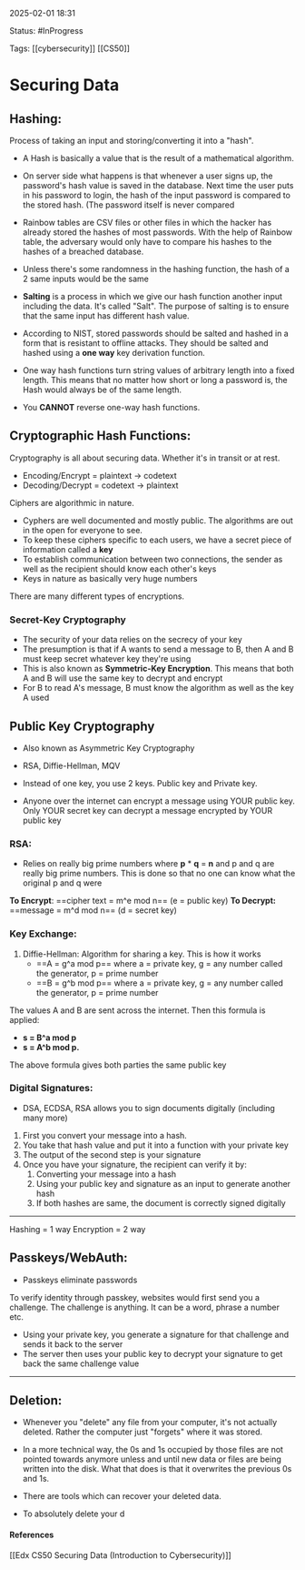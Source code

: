 
2025-02-01 18:31

Status: #InProgress

Tags: [[cybersecurity]] [[CS50]]
# Securing Data

## Hashing:
Process of taking an input and storing/converting it into a "hash".
- A Hash is basically a value that is the result of a mathematical algorithm. 

- On server side what happens is that whenever a user signs up, the password's hash value is saved in the database. Next time the user puts in his password to login, the hash of the input password is compared to the stored hash. (The password itself is never compared

- Rainbow tables are CSV files or other files in which the hacker has already stored the hashes of most passwords. With the help of Rainbow table, the adversary would only have to compare his hashes to the hashes of a breached database.  

- Unless there's some randomness in the hashing function, the hash of a 2 same inputs would be the same

- **Salting** is a process in which we give our hash function another input including the data. It's called "Salt". The purpose of salting is to ensure that the same input has different hash value.
- According to NIST, stored passwords should be salted and hashed in a form that is resistant to offline attacks. They should be salted and hashed using a **one way** key derivation function.

- One way hash functions turn string values of arbitrary length into a fixed length. This means that no matter how short or long a password is, the Hash would always be of the same length. 
- You **CANNOT** reverse one-way hash functions. 


## Cryptographic Hash Functions:
Cryptography is all about securing data. Whether it's in transit or at rest.

- Encoding/Encrypt = plaintext -> codetext
- Decoding/Decrypt = codetext -> plaintext

Ciphers are algorithmic in nature.

- Cyphers are well documented and mostly public. The algorithms are out in the open for everyone to see. 
- To keep these ciphers specific to each users, we have a secret piece of information called a **key**
- To establish communication between two connections, the sender as well as the recipient should know each other's keys
- Keys in nature as basically very huge numbers

There are many different types of encryptions.
### Secret-Key Cryptography
- The security of your data relies on the secrecy of your key
- The presumption is that if A wants to send a message to B, then A and B must keep secret whatever key they're using
- This is also known as **Symmetric-Key Encryption**. This means that both A and B will use the same key to decrypt and encrypt
- For B to read A's message, B must know the algorithm as well as the key A used 

## Public Key Cryptography
- Also known as Asymmetric Key Cryptography
- RSA, Diffie-Hellman, MQV 

- Instead of one key, you use 2 keys. Public key and Private key. 
- Anyone over the internet can encrypt a message using YOUR public key. Only YOUR secret key can decrypt a message encrypted by YOUR public key
### RSA:
- Relies on really big prime numbers where **p** * **q** = **n** and p and q are really big prime numbers. This is done so that no one can know what the original p and q were

**To Encrypt**: ==cipher text = m^e mod n== (e = public key)
**To Decrypt:** ==message = m^d mod n== (d = secret key) 
### Key Exchange:

1. Diffie-Hellman: Algorithm for sharing a key. This is how it works
	- ==A = g^a mod p== where   a = private key, g = any number called the generator, p = prime number
	- ==B = g^b mod p== where   a = private key, g = any number called the generator, p = prime number

The values A and B are sent across the internet. Then this formula is applied:
- **s = B^a mod p**
- **s = A^b mod p.**

The above formula gives both parties the same public key

### Digital Signatures:
- DSA, ECDSA, RSA allows you to sign documents digitally (including many more)

1. First you convert your message into a hash.
2. You take that hash value and put it into a function with your private key
3. The output of the second step is your signature 
4. Once you have your signature, the recipient can verify it by:
	1.  Converting your message into a hash
	2. Using your public key and signature as an input to generate another hash
	3. If both hashes are same, the document is correctly signed digitally

--- 

Hashing = 1 way
Encryption = 2 way

## Passkeys/WebAuth:

- Passkeys eliminate passwords

To verify identity through passkey, websites would first send you a challenge. The challenge is anything. It can be a word, phrase a number etc. 
- Using your private key, you generate a signature for that challenge and sends it back to the server
- The server then uses your public key to decrypt your signature to get back the same challenge value
---
## Deletion:

- Whenever you "delete" any file from your computer, it's not actually deleted. Rather the computer just "forgets" where it was stored. 
- In a more technical way, the 0s and 1s occupied by those files are not pointed towards anymore unless and until new data or files are being written into the disk. What that does is that it overwrites the previous 0s and 1s.

- There are tools which can recover your deleted data. 
- To absolutely delete your d




#### References
[[Edx CS50 Securing Data (Introduction to Cybersecurity)]]